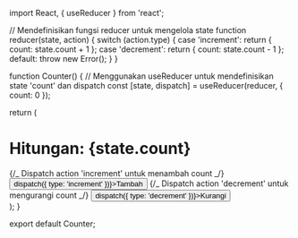 import React, { useReducer } from 'react';

// Mendefinisikan fungsi reducer untuk mengelola state
function reducer(state, action) {
switch (action.type) {
case 'increment':
return { count: state.count + 1 };
case 'decrement':
return { count: state.count - 1 };
default:
throw new Error();
}
}

function Counter() {
// Menggunakan useReducer untuk mendefinisikan state 'count' dan dispatch
const [state, dispatch] = useReducer(reducer, { count: 0 });

return (
<div>
<h1>Hitungan: {state.count}</h1>
{/_ Dispatch action 'increment' untuk menambah count _/}
<button onClick={() => dispatch({ type: 'increment' })}>Tambah</button>
{/_ Dispatch action 'decrement' untuk mengurangi count _/}
<button onClick={() => dispatch({ type: 'decrement' })}>Kurangi</button>
</div>
);
}

export default Counter;
